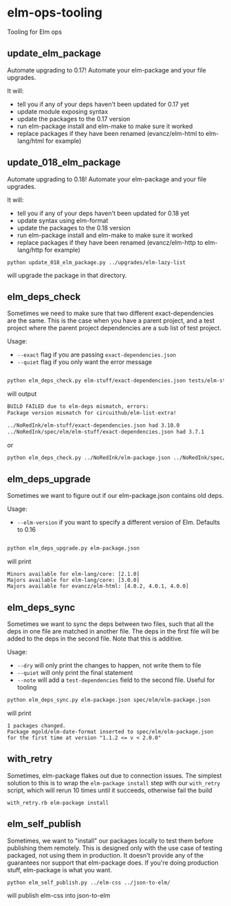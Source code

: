 # elm-ops-tooling
Tooling for Elm ops

## update_elm_package

Automate upgrading to 0.17! Automate your elm-package and your file upgrades.

It will:

- tell you if any of your deps haven't been updated for 0.17 yet
- update module exposing syntax
- update the packages to the 0.17 version
- run elm-package install and elm-make to make sure it worked
- replace packages if they have been renamed (evancz/elm-html to elm-lang/html for example)

## update_018_elm_package

Automate upgrading to 0.18! Automate your elm-package and your file upgrades.

It will:

- tell you if any of your deps haven't been updated for 0.18 yet
- update syntax using elm-format
- update the packages to the 0.18 version
- run elm-package install and elm-make to make sure it worked
- replace packages if they have been renamed (evancz/elm-http to elm-lang/http for example)

```
python update_018_elm_package.py ../upgrades/elm-lazy-list
```

will upgrade the package in that directory.

## elm_deps_check

Sometimes we need to make sure that two different exact-dependencies are the same. This is the case when you have a parent project, and a test project where the parent project dependencies are a sub list of test project.

Usage:

- `--exact` flag if you are passing `exact-dependencies.json`
- `--quiet` flag if you only want the error message

```bash

python elm_deps_check.py elm-stuff/exact-dependencies.json tests/elm-stuff/exact-dependencies.json --exact

```

will output

```bash
BUILD FAILED due to elm-deps mismatch, errors:
Package version mismatch for circuithub/elm-list-extra!

../NoRedInk/elm-stuff/exact-dependencies.json had 3.10.0
../NoRedInk/spec/elm/elm-stuff/exact-dependencies.json had 3.7.1
```

or

```bash
python elm_deps_check.py ../NoRedInk/elm-package.json ../NoRedInk/spec/elm/elm-package.json --quiet
```

## elm_deps_upgrade

Sometimes we want to figure out if our elm-package.json contains old deps.

Usage:

- `--elm-version` if you want to specify a different version of Elm. Defaults to 0.16

```bash

python elm_deps_upgrade.py elm-package.json

```

will print

```
Minors available for elm-lang/core: [2.1.0]
Majors available for elm-lang/core: [3.0.0]
Majors available for evancz/elm-html: [4.0.2, 4.0.1, 4.0.0]

```

## elm_deps_sync

Sometimes we want to sync the deps between two files, such that all the deps in one file are matched in another file.
The deps in the first file will be added to the deps in the second file. Note that this is additive.

Usage:

- `--dry` will only print the changes to happen, not write them to file
- `--quiet` will only print the final statement
- `--note` will add a `test-dependencies` field to the second file. Useful for tooling

```bash
python elm_deps_sync.py elm-package.json spec/elm/elm-package.json
```

will print

```
1 packages changed.
Package mgold/elm-date-format inserted to spec/elm/elm-package.json for the first time at version "1.1.2 <= v < 2.0.0"
```

## with_retry

Sometimes, elm-package flakes out due to connection issues. The simplest solution to this is to wrap the `elm-package install` step with our `with_retry` script, which will rerun 10 times until it succeeds, otherwise fail the build

```
with_retry.rb elm-package install
```


## elm_self_publish

Sometimes, we want to "install" our packages locally to test them before publishing them remotely. This is designed only with the use case of testing packaged, not using them in production. It doesn't provide any of the guarantees nor support that elm-package does. If you're doing production stuff, elm-package is what you want.


```
python elm_self_publish.py ../elm-css ../json-to-elm/
```

will publish elm-css into json-to-elm



